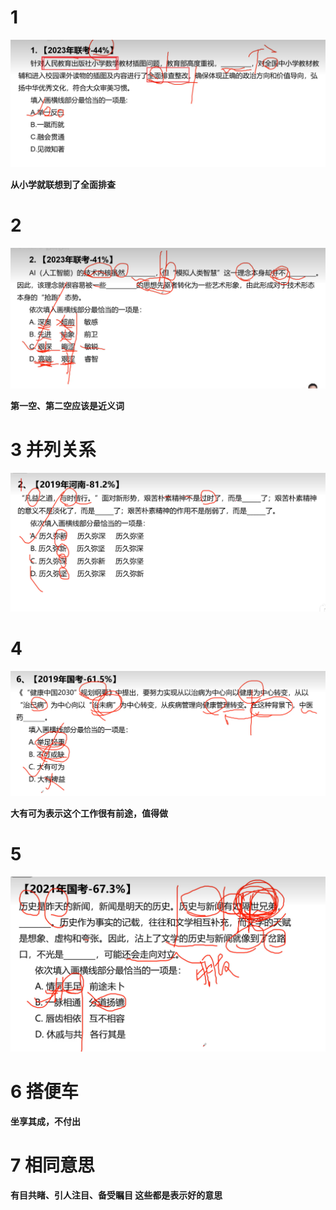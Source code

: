 # 1

![img_31.png](img_31.png)

**从小学就联想到了全面排查**

# 2

![img_32.png](img_32.png)

**第一空、第二空应该是近义词**

# 3 并列关系

![img_35.png](img_35.png)

# 4

![img_36.png](img_36.png)

**大有可为表示这个工作很有前途，值得做**

# 5

![img_37.png](img_37.png)

# 6 搭便车

**坐享其成，不付出**

# 7 相同意思

**有目共睹、引人注目、备受瞩目 这些都是表示好的意思**